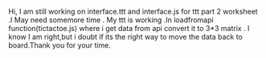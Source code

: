 Hi,
I am still working on  interface.ttt and interface.js for ttt part 2 worksheet .I May need somemore time .
My ttt is working .In  loadfromapi function(tictactoe.js) where i get data from api convert it to 3*3 matrix .
I know I am right,but i doubt if its the right way to move the data back to board.Thank you for your time. 
